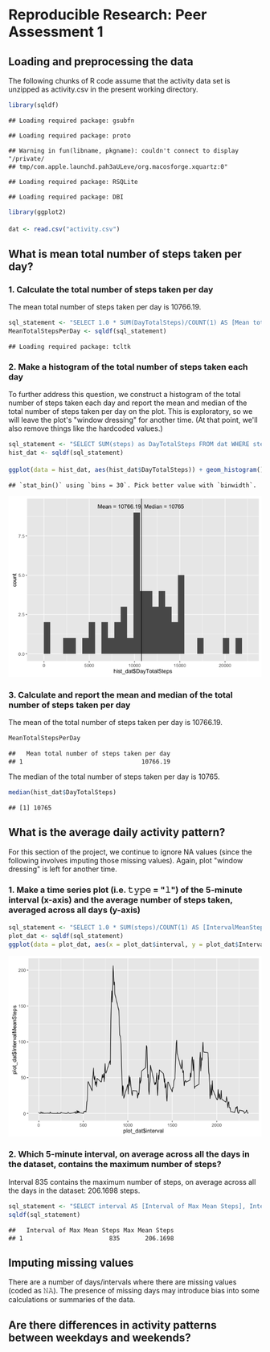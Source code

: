 # Reproducible Research: Peer Assessment 1


## Loading and preprocessing the data

The following chunks of R code assume that the activity data set is unzipped as activity.csv in the present working directory.

```r
library(sqldf)
```

```
## Loading required package: gsubfn
```

```
## Loading required package: proto
```

```
## Warning in fun(libname, pkgname): couldn't connect to display "/private/
## tmp/com.apple.launchd.pah3aULeve/org.macosforge.xquartz:0"
```

```
## Loading required package: RSQLite
```

```
## Loading required package: DBI
```

```r
library(ggplot2)

dat <- read.csv("activity.csv")
```
## What is mean total number of steps taken per day?
### 1. Calculate the total number of steps taken per day
The mean total number of steps taken per day is 10766.19.

```r
sql_statement <- "SELECT 1.0 * SUM(DayTotalSteps)/COUNT(1) AS [Mean total number of steps taken per day] FROM (SELECT SUM(steps) as DayTotalSteps FROM dat WHERE steps NOT LIKE 'NA' GROUP BY date)"
MeanTotalStepsPerDay <- sqldf(sql_statement)
```

```
## Loading required package: tcltk
```
### 2. Make a histogram of the total number of steps taken each day
To further address this question, we construct a histogram of the total number of steps taken each day and report the mean and median of the total number of steps taken per day on the plot. This is exploratory, so we will leave the plot's "window dressing" for another time. (At that point, we'll also remove things like the hardcoded values.)

```r
sql_statement <- "SELECT SUM(steps) as DayTotalSteps FROM dat WHERE steps NOT LIKE 'NA' GROUP BY date"
hist_dat <- sqldf(sql_statement)

ggplot(data = hist_dat, aes(hist_dat$DayTotalSteps)) + geom_histogram() + geom_vline(xintercept = 10766.19) + annotate("text", x = 10700, y = 9.4, label = "Mean = 10766.19, Median = 10765")
```

```
## `stat_bin()` using `bins = 30`. Pick better value with `binwidth`.
```

![](PA1_template_files/figure-html/unnamed-chunk-3-1.png)

### 3. Calculate and report the mean and median of the total number of steps taken per day
The mean of the total number of steps taken per day is 10766.19.

```r
MeanTotalStepsPerDay
```

```
##   Mean total number of steps taken per day
## 1                                 10766.19
```

The median of the total number of steps taken per day is 10765.

```r
median(hist_dat$DayTotalSteps)
```

```
## [1] 10765
```

## What is the average daily activity pattern?
For this section of the project, we continue to ignore NA values (since the following involves imputing those missing values). Again, plot "window dressing" is left for another time.

### 1. Make a time series plot (i.e. 𝚝𝚢𝚙𝚎 = "𝚕") of the 5-minute interval (x-axis) and the average number of steps taken, averaged across all days (y-axis)

```r
sql_statement <- "SELECT 1.0 * SUM(steps)/COUNT(1) AS [IntervalMeanSteps], interval FROM dat WHERE steps NOT LIKE 'NA' GROUP BY interval"
plot_dat <- sqldf(sql_statement)
ggplot(data = plot_dat, aes(x = plot_dat$interval, y = plot_dat$IntervalMeanSteps, group = 1)) + geom_line()
```

![](PA1_template_files/figure-html/unnamed-chunk-6-1.png)

### 2. Which 5-minute interval, on average across all the days in the dataset, contains the maximum number of steps?
Interval 835 contains the maximum number of steps, on average across all the days in the dataset: 206.1698 steps.

```r
sql_statement <- "SELECT interval AS [Interval of Max Mean Steps], IntervalMeanSteps AS [Max Mean Steps] FROM plot_dat WHERE IntervalMeanSteps = (SELECT MAX(IntervalMeanSteps) from plot_dat)"
sqldf(sql_statement)
```

```
##   Interval of Max Mean Steps Max Mean Steps
## 1                        835       206.1698
```

## Imputing missing values
There are a number of days/intervals where there are missing values (coded as 𝙽𝙰). The presence of missing days may introduce bias into some calculations or summaries of the data.


## Are there differences in activity patterns between weekdays and weekends?

